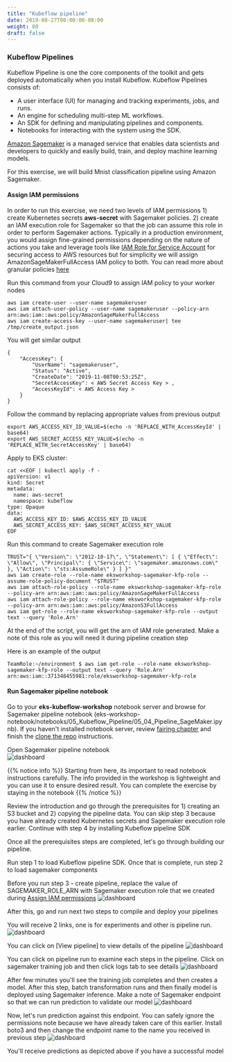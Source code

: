 ```yaml
---
title: "Kubeflow pipeline"
date: 2019-08-27T00:00:00-08:00
weight: 80
draft: false
---
```


### Kubeflow Pipelines

Kubeflow Pipeline is one the core components of the toolkit and gets deployed automatically when you install Kubeflow. Kubeflow Pipelines consists of:

* A user interface (UI) for managing and tracking experiments, jobs, and runs.
* An engine for scheduling multi-step ML workflows.
* An SDK for defining and manipulating pipelines and components.
* Notebooks for interacting with the system using the SDK.

[Amazon Sagemaker](https://aws.amazon.com/sagemaker/) is a managed service that enables data scientists and developers to quickly and easily build, train, and deploy machine learning models.

For this exercise, we will build Mnist classification pipeline using Amazon Sagemaker.

#### Assign IAM permissions

In order to run this exercise, we need two levels of IAM permissions 1) create Kubernetes secrets **aws-secret** with Sagemaker policies. 2) create an IAM execution role for Sagemaker so that the job can assume this role in order to perform Sagemaker actions. Typically in a production environment, you would assign fine-grained permissions depending on the nature of actions you take and leverage tools like [IAM Role for Service Account](https://docs.aws.amazon.com/eks/latest/userguide/iam-roles-for-service-accounts.html) for securing access to AWS resources but for simplicity we will assign AmazonSageMakerFullAccess IAM policy to both. You can read more about granular policies [here](https://docs.aws.amazon.com/sagemaker/latest/dg/sagemaker-roles.html)

Run this command from your Cloud9 to assign IAM policy to your worker nodes
```
aws iam create-user --user-name sagemakeruser
aws iam attach-user-policy --user-name sagemakeruser --policy-arn arn:aws:iam::aws:policy/AmazonSageMakerFullAccess
aws iam create-access-key --user-name sagemakeruser| tee /tmp/create_output.json
```
You will get similar output
```
{
	"AccessKey": {
		"UserName": "sagemakeruser",
		"Status": "Active",
		"CreateDate": "2019-11-08T00:53:25Z",
		"SecretAccessKey": < AWS Secret Access Key > ,
		"AccessKeyId": < AWS Access Key >
	}
}
```
Follow the command by replacing appropriate values from previous output
```
export AWS_ACCESS_KEY_ID_VALUE=$(echo -n 'REPLACE_WITH_AccessKeyId' | base64)
export AWS_SECRET_ACCESS_KEY_VALUE=$(echo -n 'REPLACE_WITH_SecretAccessKey' | base64)
```

Apply to EKS cluster:

```
cat <<EOF | kubectl apply -f -
apiVersion: v1
kind: Secret
metadata:
  name: aws-secret
  namespace: kubeflow
type: Opaque
data:
  AWS_ACCESS_KEY_ID: $AWS_ACCESS_KEY_ID_VALUE
  AWS_SECRET_ACCESS_KEY: $AWS_SECRET_ACCESS_KEY_VALUE
EOF
```

Run this command to create Sagemaker execution role
```
TRUST="{ \"Version\": \"2012-10-17\", \"Statement\": [ { \"Effect\": \"Allow\", \"Principal\": { \"Service\": \"sagemaker.amazonaws.com\" }, \"Action\": \"sts:AssumeRole\" } ] }"
aws iam create-role --role-name eksworkshop-sagemaker-kfp-role --assume-role-policy-document "$TRUST"
aws iam attach-role-policy --role-name eksworkshop-sagemaker-kfp-role --policy-arn arn:aws:iam::aws:policy/AmazonSageMakerFullAccess
aws iam attach-role-policy --role-name eksworkshop-sagemaker-kfp-role --policy-arn arn:aws:iam::aws:policy/AmazonS3FullAccess
aws iam get-role --role-name eksworkshop-sagemaker-kfp-role --output text --query 'Role.Arn'
```

At the end of the script, you will get the arn of IAM role generated. Make a note of this role as you will need it during pipeline creation step

Here is an example of the output
```
TeamRole:~/environment $ aws iam get-role --role-name eksworkshop-sagemaker-kfp-role --output text --query 'Role.Arn'
arn:aws:iam::371348455981:role/eksworkshop-sagemaker-kfp-role
```
#### Run Sagemaker pipeline notebook

Go to your **eks-kubeflow-workshop** notebook server and browse for Sagemaker pipeline notebook (eks-workshop-notebook/notebooks/05_Kubeflow_Pipeline/05_04_Pipeline_SageMaker.ipynb). If you haven't installed notebook server, review [fairing chapter](https://eksworkshop.com/kubeflow/fairing/#create-jupyter-notebook-server) and finish the [clone the repo](https://eksworkshop.com/kubeflow/fairing/#clone-the-repo) instructions.

Open Sagemaker pipeline notebook  
![dashboard](/images/kubeflow/pipelines-view-sagemaker-notebook.png)

{{% notice info %}}
Starting from here, its important to read notebook instructions carefully. The info provided in the workshop is lightweight and you can use it to ensure desired result. You can complete the exercise by staying in the notebook
{{% /notice %}}

Review the introduction and go through the prerequisites for 1) creating an S3 bucket and 2) copying the pipeline data. You can skip step 3 because you have already created Kubernetes secrets and Sagemaker execution role earlier. Continue with step 4 by installing Kubeflow pipeline SDK

Once all the prerequisites steps are completed, let's go through building our pipeline.

Run step 1 to load Kubeflow pipeline SDK. Once that is complete, run step 2 to load sagemaker components

Before you run step 3 - create pipeline, replace the value of SAGEMAKER_ROLE_ARN with Sagemaker execution role that we created during [Assign IAM permissions](http://localhost:8080/kubeflow/pipelines/#assign-iam-permissions)
![dashboard](/images/kubeflow/pipelines-sagemaker-execution-role.png)

After this, go and run next two steps to compile and deploy your pipelines

You will receive 2 links, one is for experiments and other is pipeline run.
![dashboard](/images/kubeflow/pipelines-deploy.png)

You can click on [View pipeline] to view details of the pipeline
![dashboard](/images/kubeflow/pipelines-sagemaker-overview.png)

You can click on pipeline run to examine each steps in the pipeline. Click on sagemaker training job and then click logs tab to see details
![dashboard](/images/kubeflow/pipelines-run-logs.png)

After few minutes you'll see the training job completes and then creates a model. After this step, batch transformation runs and then finally model is deployed using Sagemaker inference. Make a note of Sagemaker endpoint so that we can run prediction to validate our model
![dashboard](/images/kubeflow/pipelines-sagemaker-endpoint.png)

Now, let's run prediction against this endpoint. You can safely ignore the permissions note because we have already taken care of this earlier. Install boto3 and then change the endpoint name to the name you received in previous step
![dashboard](/images/kubeflow/pipelines-sagemaker-predictions.png)

You'll receive predictions as depicted above if you have a successful model
